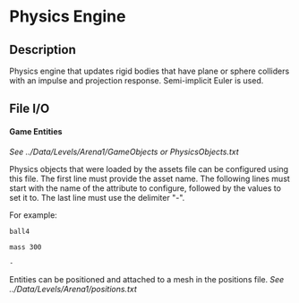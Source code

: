 # Physics Engine

## Description
Physics engine that updates rigid bodies that have plane or sphere colliders with an impulse and projection response.
Semi-implicit Euler is used.



## File I/O

#### Game Entities
*See ../Data/Levels/Arena1/GameObjects or PhysicsObjects.txt*

Physics objects that were loaded by the assets file can be configured using this file.
The first line must provide the asset name.
The following lines must start with the name of the attribute to configure, followed by the values to set it to.
The last line must use the delimiter "-".

For example:

`ball4`

`mass 300`

`-`

Entities can be positioned and attached to a mesh in the positions file.
*See ../Data/Levels/Arena1/positions.txt*